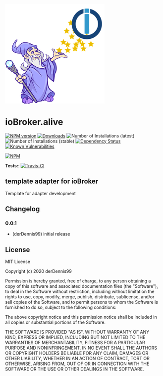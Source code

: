 ![Logo](admin/alive.png)
# ioBroker.alive

[![NPM version](http://img.shields.io/npm/v/iobroker.alive.svg)](https://www.npmjs.com/package/iobroker.alive)
[![Downloads](https://img.shields.io/npm/dm/iobroker.alive.svg)](https://www.npmjs.com/package/iobroker.alive)
![Number of Installations (latest)](http://iobroker.live/badges/template-installed.svg)
![Number of Installations (stable)](http://iobroker.live/badges/template-stable.svg)
[![Dependency Status](https://img.shields.io/david/Author/iobroker.template.svg)](https://david-dm.org/Author/iobroker.alive)
[![Known Vulnerabilities](https://snyk.io/test/github/Author/ioBroker.template/badge.svg)](https://snyk.io/test/github/Author/ioBroker.alive)

[![NPM](https://nodei.co/npm/iobroker.alive.png?downloads=true)](https://nodei.co/npm/iobroker.alive/)

**Tests:**: [![Travis-CI](http://img.shields.io/travis/Author/ioBroker.alive/master.svg)](https://travis-ci.org/Author/ioBroker.alive)

## template adapter for ioBroker

Template for adapter development

## Changelog

### 0.0.1
* (derDennis99) initial release

## License
MIT License

Copyright (c) 2020 derDennis99

Permission is hereby granted, free of charge, to any person obtaining a copy
of this software and associated documentation files (the "Software"), to deal
in the Software without restriction, including without limitation the rights
to use, copy, modify, merge, publish, distribute, sublicense, and/or sell
copies of the Software, and to permit persons to whom the Software is
furnished to do so, subject to the following conditions:

The above copyright notice and this permission notice shall be included in all
copies or substantial portions of the Software.

THE SOFTWARE IS PROVIDED "AS IS", WITHOUT WARRANTY OF ANY KIND, EXPRESS OR
IMPLIED, INCLUDING BUT NOT LIMITED TO THE WARRANTIES OF MERCHANTABILITY,
FITNESS FOR A PARTICULAR PURPOSE AND NONINFRINGEMENT. IN NO EVENT SHALL THE
AUTHORS OR COPYRIGHT HOLDERS BE LIABLE FOR ANY CLAIM, DAMAGES OR OTHER
LIABILITY, WHETHER IN AN ACTION OF CONTRACT, TORT OR OTHERWISE, ARISING FROM,
OUT OF OR IN CONNECTION WITH THE SOFTWARE OR THE USE OR OTHER DEALINGS IN THE
SOFTWARE.